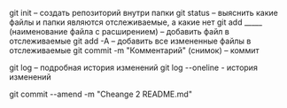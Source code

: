 git init – создать репозиторий внутри папки
git status – выяснить какие файлы и папки являются отслеживаемые, а какие нет
git add _____ (наименование файла с расширением) – добавить файл в отслеживаемые
git add -A – добавить все измененные файлы в отслеживаемые
git commit -m "Комментарий" (снимок) – коммит

git log – подробная история изменений
git log --oneline - история изменений

git commit --amend -m "Cheange 2 README.md"